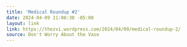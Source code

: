 ```yaml
---
title: 'Medical Roundup #2'
date: 2024-04-09 11:08:30 -05:00
layout: link
link: https://thezvi.wordpress.com/2024/04/09/medical-roundup-2/
source: Don't Worry About the Vase
---
```


